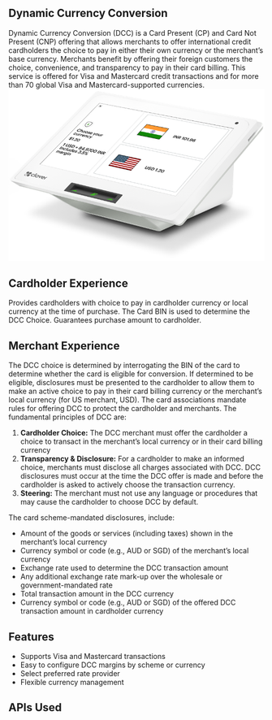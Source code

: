 ## Dynamic Currency Conversion

Dynamic Currency Conversion (DCC) is a Card Present (CP) and Card Not Present (CNP) offering that allows merchants to offer international credit cardholders the choice to pay in either their own currency or the merchant’s base currency. Merchants benefit by offering their foreign customers the choice, convenience, and transparency to pay in their card billing. This service is offered for Visa and Mastercard credit transactions and  for more than 70 global Visa and Mastercard-supported currencies. 
![Dynamic Currency Conversion](../assets/images/Clover-pos.png)

## Cardholder Experience
Provides cardholders with choice to pay in cardholder currency or local currency at the time of purchase. The Card BIN is used to determine the DCC Choice. Guarantees purchase amount to cardholder.

## Merchant Experience
The DCC choice is determined by interrogating the BIN of the card to determine whether the card is eligible for conversion. If determined to be eligible, disclosures must be presented to the cardholder to allow them to make an active choice to pay in their card billing currency or the merchant’s local currency (for US merchant, USD). The card associations mandate rules for offering DCC to protect the cardholder and merchants. The fundamental principles of DCC are:

1. <b>Cardholder Choice:</b> The DCC merchant must offer the cardholder a choice to transact in the merchant’s local currency or in their card billing currency
1. <b>Transparency & Disclosure:</b> For a cardholder to make an informed choice, merchants must disclose all charges associated with DCC. DCC disclosures must occur at the time the DCC offer is made and before the cardholder is asked to actively choose the transaction currency.
1. <b>Steering:</b> The merchant must not use any language or procedures that may cause the cardholder to choose DCC by default.

The card scheme-mandated disclosures, include:

- Amount of the goods or services (including taxes) shown in the merchant’s local currency
- Currency symbol or code (e.g., AUD or SGD) of the merchant’s local currency
- Exchange rate used to determine the DCC transaction amount
- Any additional exchange rate mark-up over the wholesale or government-mandated rate
- Total transaction amount in the DCC currency
- Currency symbol or code (e.g., AUD or SGD) of the offered DCC transaction amount in cardholder currency

## Features
- Supports Visa and Mastercard transactions 
- Easy to configure DCC margins by scheme or currency
- Select preferred rate provider
- Flexible currency management  


## APIs Used
<!-- type: row -->
<!-- type: card 
title: Get Rate
description: This API provides the exchange rate based on merchant hierarchy setup on OpenFX 2.0 platform. It uses Source currency, Client cross Reference ID and Merchant Cross Reference ID and Bin to determine the exchange rate.
link: ../api/?type=post&path=/fx/v1/pricing/request
-->

<!-- type: card 
title: Get BINs by Currency
description: This API will provide the list of available BINs in OpenFX for the given currency code.
link: ../api/?type=GET&path=/fx/v1/pricing/bin/{currency_code}
-->

<!-- type: row-end -->